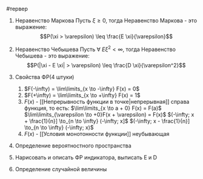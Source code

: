#тервер 
1. Неравенство Маркова
	Пусть $\xi \geq 0$, тогда Неравенство Маркова - это выражение: $$P(\xi > \varepsilon) \leq \frac{E \xi}{\varepsilon}$$
2. Неравенство Чебышева
	Пусть $\forall \ E \xi^2 < \infty$, тогда Неравенство Чебышева - это выражение: $$P(|\xi - E \xi| > \varepsilon) \leq \frac{D \xi}{\varepsilon^2}$$
3. Свойства ФР(4 штуки)
	1) $F(-\infty) = \lim\limits_{x \to -\infty} F(x) = 0$
	2) $F(+\infty) = \lim\limits_{x \to +\infty} F(x) = 1$
	3) $F(x)$ - [[Непрерывность функции в точке|непрерывная]] справа функция, то есть: 
		$\lim\limits_{x \to a + 0} F(x) = F(a)$
		$\lim\limits_{\varepsilon \to +0}F(x + \varepsilon) = F(x)$
		$(-\infty; x + \frac{1}{n}] \to_{n \to \infty} (-\infty; x]$
		$(-\infty; x - \frac{1}{n}] \to_{n \to \infty} (-\infty; x)$
	4) $F(x)$ - [[Условия монотонности функции]] неубывающая
4. Определение вероятностного пространства
	
5. Нарисовать и описать ФР индикатора, выписать E и D
6. Определение случайной величины
